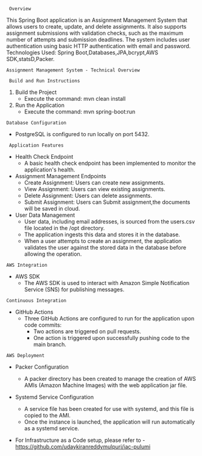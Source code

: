 ``` Overview``` 

This Spring Boot application is an Assignment Management System that allows users to create, update, and delete assignments. It also supports assignment submissions with validation checks, such as the maximum number of attempts and submission deadlines. The system includes user authentication using basic HTTP authentication with email and password. 
Technologies Used: Spring Boot,Databases,JPA,bcrypt,AWS SDK,statsD,Packer.

```Assignment Management System - Technical Overview```

``` Build and Run Instructions```

1. Build the Project
    * Execute the command: mvn clean install
2. Run the Application
    * Execute the command: mvn spring-boot:run

``` Database Configuration ```
* PostgreSQL is configured to run locally on port 5432.

``` Application Features```

* Health Check Endpoint
    * A basic health check endpoint has been implemented to monitor the application's health.
* Assignment Management Endpoints
    * Create Assignment: Users can create new assignments.
    * View Assignment: Users can view existing assignments.
    * Delete Assignment: Users can delete assignments.
    * Submit Assignment: Users can Submit assignment,the documents will be saved in cloud.
* User Data Management
    * User data, including email addresses, is sourced from the users.csv file located in the /opt directory.
    * The application ingests this data and stores it in the database.
    * When a user attempts to create an assignment, the application validates the user against the stored data in the database before allowing the operation.

```AWS Integration```

* AWS SDK
    * The AWS SDK is used to interact with Amazon Simple Notification Service (SNS) for publishing messages.

```Continuous Integration```

* GitHub Actions
    * Three GitHub Actions are configured to run for the application upon code commits:
        * Two actions are triggered on pull requests.
        * One action is triggered upon successfully pushing code to the main branch.

```AWS Deployment```

* Packer Configuration
    * A packer directory has been created to manage the creation of AWS AMIs (Amazon Machine Images) with the web application jar file.
* Systemd Service Configuration
    * A service file has been created for use with systemd, and this file is copied to the AMI.
    * Once the instance is launched, the application will run automatically as a systemd service.
 

* For Infrastructure  as a Code setup, please refer to - https://github.com/udaykiranreddymulpuri/iac-pulumi
